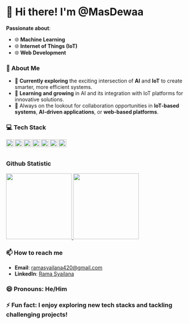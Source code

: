 # 👋 Hi there! I'm **@MasDewaa**

**Passionate about**:  
- 🌐 **Machine Learning**  
- 🌐 **Internet of Things (IoT)**  
- 🌐 **Web Development**

### 🚀 About Me
- 🔭 **Currently exploring** the exciting intersection of **AI** and **IoT** to create smarter, more efficient systems.  
- 🌱 **Learning and growing** in AI and its integration with IoT platforms for innovative solutions.  
- 💼 Always on the lookout for collaboration opportunities in **IoT-based systems**, **AI-driven applications**, or **web-based platforms**.

### 💻 Tech Stack
  <a href="#"><img align="left" alt="Python" title="Python" width="21px" src="https://upload.wikimedia.org/wikipedia/commons/c/c3/Python-logo-notext.svg" /></a>
  <a href="#"><img align="left" alt="JavaScript" title="JavaScript" width="21px" src="https://upload.wikimedia.org/wikipedia/commons/9/99/Unofficial_JavaScript_logo_2.svg" /></a>
  <a href="#"><img align="left" alt="HTML/CSS" title="HTML/CSS" width="21px" src="https://upload.wikimedia.org/wikipedia/commons/6/61/HTML5_logo_and_wordmark.svg" /></a>
  <a href="https://www.tensorflow.org/"><img align="left" alt="TensorFlow" title="TensorFlow" width="21px" src="https://upload.wikimedia.org/wikipedia/commons/2/2d/Tensorflow_logo.svg" /></a>
  <a href="https://flask.palletsprojects.com/"><img align="left" alt="Flask" title="Flask" width="21px" src="https://upload.wikimedia.org/wikipedia/commons/3/3c/Flask_logo.svg" /></a>
  <a href="https://nodejs.org/"><img align="left" alt="NodeJS" title="NodeJS" width="21px" src="https://seeklogo.com/images/N/nodejs-logo-FBE122E377-seeklogo.com.png" /></a>
  <a href="https://reactjs.org/"><img align="left" alt="React" title="React" width="21px" src="https://cdn.worldvectorlogo.com/logos/react-2.svg" /></a>
  <br>
  <br>

### Github Statistic
<p align="left">
<a href="https://github.com/MasDewaa">
  <img height="180em" src="https://github-readme-stats-eight-theta.vercel.app/api?username=MasDewaa&show_icons=true&theme=algolia&include_all_commits=true&count_private=true"/>
  <img height="180em" src="https://github-readme-stats-eight-theta.vercel.app/api/top-langs/?username=MasDewaa&layout=compact&langs_count=8&theme=algolia"/>
</a>
</p>

### 📫 How to reach me
- **Email**: [ramasyailana420@gmail.com](mailto:ramasyailana420@gmail.com)  
- **LinkedIn**: [Rama Syailana](https://www.linkedin.com/in/ramasyailana/)

### 😄 Pronouns: **He/Him**  
### ⚡ Fun fact: I enjoy exploring new tech stacks and tackling challenging projects!
